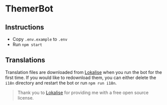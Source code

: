 # ThemerBot

## Instructions

-   Copy `.env.example` to `.env`
-   Run `npm start`

## Translations

Translation files are downloaded from [Lokalise](https://lokalise.com/public/188240255de857128aa437.31917744/) when you run the bot for the first time. If you would like to redownload them, you can either delete the `i18n` directory and restart the bot or run `npm run i18n`.

> Thank you to [Lokalise](https://lokalise.com) for providing me with a free open source license.
